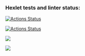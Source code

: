 ### Hexlet tests and linter status:
[![Actions Status](https://github.com/ankosde/python-project-50/workflows/hexlet-check/badge.svg)](https://github.com/ankosde/python-project-50/actions)

[![Actions Status](https://github.com/<ankosde>/<python-project-50>/workflows/check-myproject/badge.svg)](https://github.com/ankosde/python-project-50/actions)


<a href="https://codeclimate.com/github/ankosde/python-project-50/maintainability"><img src="https://api.codeclimate.com/v1/badges/dad9a645858bd7d30ccb/maintainability" /></a>


<a href="https://codeclimate.com/github/ankosde/python-project-50/test_coverage"><img src="https://api.codeclimate.com/v1/badges/dad9a645858bd7d30ccb/test_coverage" /></a>